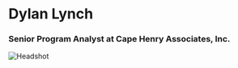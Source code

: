 # Dylan Lynch
### Senior Program Analyst at Cape Henry Associates, Inc.
![Headshot](https://user-images.githubusercontent.com/98568281/155866673-3f45b43a-5592-4167-bb53-84815d2b04f0.jpg)
